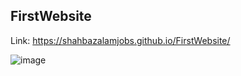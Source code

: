 ## FirstWebsite
Link: https://shahbazalamjobs.github.io/FirstWebsite/

![image](https://user-images.githubusercontent.com/125631878/229365610-082761a8-5b8e-4ab2-8e23-7f319c0afaeb.png)

